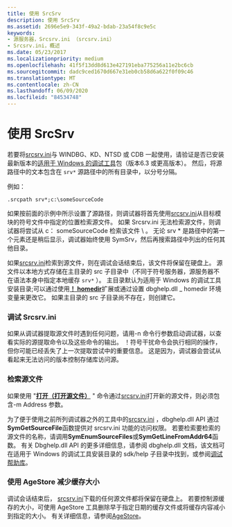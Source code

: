```yaml
---
title: 使用 SrcSrv
description: 使用 SrcSrv
ms.assetid: 2696e5e9-343f-49a2-bdab-23a54f8c9e5c
keywords:
- 源服务器，Srcsrv.ini （srcsrv.ini）
- Srcsrv.ini，概述
ms.date: 05/23/2017
ms.localizationpriority: medium
ms.openlocfilehash: 41f5f13dd8d613e427191eba775256a11e2bc6cb
ms.sourcegitcommit: dadc9ced1670d667e31eb0cb58d6a622f0f09c46
ms.translationtype: MT
ms.contentlocale: zh-CN
ms.lasthandoff: 06/09/2020
ms.locfileid: "84534748"
---
```

# <a name="using-srcsrv"></a>使用 SrcSrv


若要将[srcsrv.ini](srcsrv.md)与 WINDBG、KD、NTSD 或 CDB 一起使用，请验证是否已安装最新版本的[适用于 Windows 的调试工具](https://docs.microsoft.com/windows-hardware/drivers/debugger/)包（版本6.3 或更高版本）。 然后，将源路径中的文本包含在 `srv*` 源路径中的所有目录中，以分号分隔。

例如：

```dbgcmd
.srcpath srv*;c:\someSourceCode
```

如果按前面的示例中所示设置了源路径，则调试器将首先使用[srcsrv.ini](srcsrv.md)从目标模块的符号文件中指定的位置检索源文件。 如果 Srcsrv.ini 无法检索源文件，则调试器将尝试从 c： someSourceCode 检索该文件 \\ 。 无论 srv \* 是路径中的第一个元素还是稍后显示，调试器始终使用 SymSrv，然后再搜索路径中列出的任何其他目录。

如果[srcsrv.ini](srcsrv.md)检索到源文件，则在调试会话结束后，该文件将保留在硬盘上。 源文件以本地方式存储在主目录的 src 子目录中（不同于符号服务器，源服务器不在语法本身中指定本地缓存 `srv*` ）。 主目录默认为适用于 Windows 的调试工具安装目录;可以通过使用[**！ homedir**](-homedir.md)扩展或通过设置 dbghelp.dll \_ homedir 环境变量来更改它。 如果主目录的 src 子目录尚不存在，则创建它。

### <a name="span-iddebugging_srcsrvspanspan-iddebugging_srcsrvspandebugging-srcsrv"></a><span id="debugging_srcsrv"></span><span id="DEBUGGING_SRCSRV"></span>调试 Srcsrv.ini

如果从调试器提取源文件时遇到任何问题，请用-n 命令行参数启动调试器，以查看实际的源提取命令以及这些命令的输出。 ！符号干扰命令会执行相同的操作，但你可能已经丢失了上一次提取尝试中的重要信息。 这是因为，调试器会尝试从看起来无法访问的版本控制存储库访问源。

### <a name="span-idretrieving_source_filesspanspan-idretrieving_source_filesspanretrieving-source-files"></a><span id="retrieving_source_files"></span><span id="RETRIEVING_SOURCE_FILES"></span>检索源文件

如果使用 "[**打开（打开源文件）**](-open--open-source-file-.md) " 命令通过[srcsrv.ini](srcsrv.md)打开新的源文件，则必须包含-m Address 参数。

为了便于使用之前所列调试器之外的工具中的[srcsrv.ini](srcsrv.md) ，dbghelp.dll API 通过**SymGetSourceFile**函数提供对 srcsrv.ini 功能的访问权限。 若要检索要检索的源文件的名称，请调用**SymEnumSourceFiles**或**SymGetLineFromAddr64**函数。 有关 Dbghelp.dll API 的更多详细信息，请参阅 dbghelp.dll 文档，该文档可在适用于 Windows 的调试工具安装目录的 sdk/help 子目录中找到，或参阅[调试帮助库](https://docs.microsoft.com/windows/win32/debug/debug-help-library)。

### <a name="span-idusing_agestore_to_reduce_the_cache_sizespanspan-idusing_agestore_to_reduce_the_cache_sizespanusing-agestore-to-reduce-the-cache-size"></a><span id="using_agestore_to_reduce_the_cache_size"></span><span id="USING_AGESTORE_TO_REDUCE_THE_CACHE_SIZE"></span>使用 AgeStore 减少缓存大小

调试会话结束后， [srcsrv.ini](srcsrv.md)下载的任何源文件都将保留在硬盘上。 若要控制源缓存的大小，可使用 AgeStore 工具删除早于指定日期的缓存文件或将缓存内容减小到指定的大小。 有关详细信息，请参阅[AgeStore](agestore.md)。

 

 





